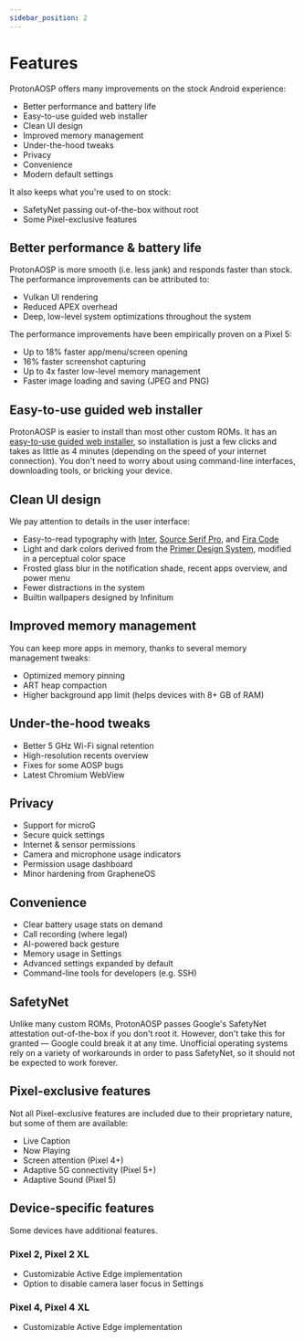 ```yaml
---
sidebar_position: 2
---
```


# Features

ProtonAOSP offers many improvements on the stock Android experience:

- Better performance and battery life
- Easy-to-use guided web installer
- Clean UI design
- Improved memory management
- Under-the-hood tweaks
- Privacy
- Convenience
- Modern default settings

It also keeps what you're used to on stock:

- SafetyNet passing out-of-the-box without root
- Some Pixel-exclusive features

## Better performance & battery life

ProtonAOSP is more smooth (i.e. less jank) and responds faster than stock. The performance improvements can be attributed to:

- Vulkan UI rendering
- Reduced APEX overhead
- Deep, low-level system optimizations throughout the system

The performance improvements have been empirically proven on a Pixel 5:

- Up to 18% faster app/menu/screen opening
- 16% faster screenshot capturing
- Up to 4x faster low-level memory management
- Faster image loading and saving (JPEG and PNG)

## Easy-to-use guided web installer

ProtonAOSP is easier to install than most other custom ROMs. It has an [easy-to-use guided web installer](getting-started/install/web.mdx), so installation is just a few clicks and takes as little as 4 minutes (depending on the speed of your internet connection). You don't need to worry about using command-line interfaces, downloading tools, or bricking your device.

## Clean UI design

We pay attention to details in the user interface:

- Easy-to-read typography with [Inter](https://rsms.me/inter/), [Source Serif Pro](https://github.com/adobe-fonts/source-serif), and [Fira Code](https://github.com/tonsky/FiraCode)
- Light and dark colors derived from the [Primer Design System](https://primer.style/), modified in a perceptual color space
- Frosted glass blur in the notification shade, recent apps overview, and power menu
- Fewer distractions in the system
- Builtin wallpapers designed by Infinitum

## Improved memory management

You can keep more apps in memory, thanks to several memory management tweaks:

- Optimized memory pinning
- ART heap compaction
- Higher background app limit (helps devices with 8+ GB of RAM)

## Under-the-hood tweaks

- Better 5 GHz Wi-Fi signal retention
- High-resolution recents overview
- Fixes for some AOSP bugs
- Latest Chromium WebView

## Privacy

- Support for microG
- Secure quick settings
- Internet & sensor permissions
- Camera and microphone usage indicators
- Permission usage dashboard
- Minor hardening from GrapheneOS

## Convenience

- Clear battery usage stats on demand
- Call recording (where legal)
- AI-powered back gesture
- Memory usage in Settings
- Advanced settings expanded by default
- Command-line tools for developers (e.g. SSH)

## SafetyNet

Unlike many custom ROMs, ProtonAOSP passes Google's SafetyNet attestation out-of-the-box if you don't root it. However, don't take this for granted — Google could break it at any time. Unofficial operating systems rely on a variety of workarounds in order to pass SafetyNet, so it should not be expected to work forever.

## Pixel-exclusive features

Not all Pixel-exclusive features are included due to their proprietary nature, but some of them are available:

- Live Caption
- Now Playing
- Screen attention (Pixel 4+)
- Adaptive 5G connectivity (Pixel 5+)
- Adaptive Sound (Pixel 5)

## Device-specific features

Some devices have additional features.

### Pixel 2, Pixel 2 XL

- Customizable Active Edge implementation
- Option to disable camera laser focus in Settings

### Pixel 4, Pixel 4 XL

- Customizable Active Edge implementation
